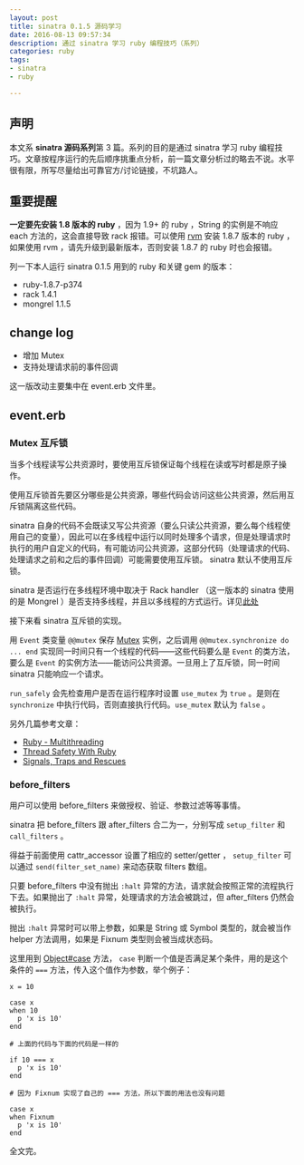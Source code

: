 ```yaml
---
layout: post
title: sinatra 0.1.5 源码学习
date: 2016-08-13 09:57:34
description: 通过 sinatra 学习 ruby 编程技巧（系列）
categories: ruby
tags: 
- sinatra
- ruby

---
```


## 声明

本文系 **sinatra 源码系列**第 3 篇。系列的目的是通过 sinatra 学习 ruby 编程技巧。文章按程序运行的先后顺序挑重点分析，前一篇文章分析过的略去不说。水平很有限，所写尽量给出可靠官方/讨论链接，不坑路人。

## 重要提醒

**一定要先安装 1.8 版本的 ruby** ，因为 1.9+ 的 ruby ，String 的实例是不响应 each 方法的，这会直接导致 rack 报错。可以使用 [rvm](https://rvm.io/) 安装 1.8.7 版本的 ruby ，如果使用 rvm ，请先升级到最新版本，否则安装 1.8.7 的 ruby 时也会报错。

列一下本人运行 sinatra 0.1.5 用到的 ruby 和关键 gem 的版本：

- ruby-1.8.7-p374
- rack 1.4.1
- mongrel 1.1.5

## change log

- 增加 Mutex
- 支持处理请求前的事件回调


这一版改动主要集中在 event.erb 文件里。

## event.erb

### Mutex 互斥锁

当多个线程读写公共资源时，要使用互斥锁保证每个线程在读或写时都是原子操作。

使用互斥锁首先要区分哪些是公共资源，哪些代码会访问这些公共资源，然后用互斥锁隔离这些代码。

sinatra 自身的代码不会既读又写公共资源（要么只读公共资源，要么每个线程使用自己的变量），因此可以在多线程中运行以同时处理多个请求，但是处理请求时执行的用户自定义的代码，有可能访问公共资源，这部分代码（处理请求的代码、处理请求之前和之后的事件回调）可能需要使用互斥锁。 sinatra 默认不使用互斥锁。

sinatra 是否运行在多线程环境中取决于 Rack handler （这一版本的 sinatra 使用的是  Mongrel ）是否支持多线程，并且以多线程的方式运行。详见[此处](http://stackoverflow.com/questions/6278817/is-sinatra-multi-threaded)

接下来看 sinatra 互斥锁的实现。

用 `Event` 类变量 `@@mutex` 保存 [Mutex](http://ruby-doc.org/core-1.9.3/Mutex.html) 实例，之后调用 `@@mutex.synchronize do ... end` 实现同一时间只有一个线程的代码——这些代码要么是 `Event` 的类方法，要么是 `Event` 的实例方法——能访问公共资源。一旦用上了互斥锁，同一时间 sinatra 只能响应一个请求。

`run_safely` 会先检查用户是否在运行程序时设置 `use_mutex` 为 `true` 。是则在 `synchronize` 中执行代码，否则直接执行代码。`use_mutex` 默认为 `false` 。

另外几篇参考文章：

- [Ruby - Multithreading](http://www.tutorialspoint.com/ruby/ruby_multithreading.htm)
- [Thread Safety With Ruby](http://lucaguidi.com/2014/03/27/thread-safety-with-ruby.html)
- [Signals, Traps and Rescues](http://www.tutorialspoint.com/ruby/ruby_multithreading.htm)


### before_filters

用户可以使用 before_filters 来做授权、验证、参数过滤等等事情。

sinatra 把 before_filters 跟 after_filters 合二为一，分别写成 `setup_filter` 和 `call_filters` 。

得益于前面使用 cattr_accessor 设置了相应的 setter/getter ，  `setup_filter` 可以通过 `send(filter_set_name)` 来动态获取 filters 数组。

只要 before_filters 中没有抛出 `:halt` 异常的方法，请求就会按照正常的流程执行下去。如果抛出了 `:halt` 异常，处理请求的方法会被跳过，但 after_filters 仍然会被执行。

抛出 `:halt` 异常时可以带上参数，如果是 String 或 Symbol 类型的，就会被当作 helper 方法调用，如果是 Fixnum 类型则会被当成状态码。

这里用到 [Object#case](http://ruby-doc.org/docs/keywords/1.9/Object.html#method-i-case) 方法， `case` 判断一个值是否满足某个条件，用的是这个条件的 `===` 方法，传入这个值作为参数，举个例子：

    x = 10

    case x
    when 10
      p 'x is 10'
    end

    # 上面的代码与下面的代码是一样的

    if 10 === x
      p 'x is 10'
    end

    # 因为 Fixnum 实现了自己的 === 方法，所以下面的用法也没有问题

    case x
    when Fixnum
      p 'x is 10'
    end

全文完。